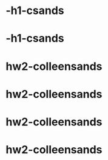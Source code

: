 # -h1-csands
# -h1-csands
# hw2-colleensands
# hw2-colleensands
# hw2-colleensands
# hw2-colleensands
